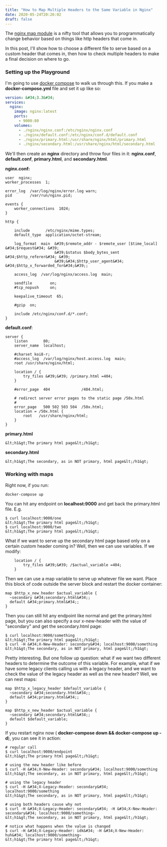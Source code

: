 ```yaml
---
title: "How to Map Multiple Headers to the Same Variable in Nginx"
date: 2020-05-24T20:26:02
draft: false
---
```


The [nginx map module](http://nginx.org/en/docs/http/ngx_http_map_module.html) is a nifty tool that allows you to programmatically change behavior based on things like http headers that come in.

In this post, I&#39;ll show how to choose a different file to serve based on a custom header that comes in, then how to check multiple headers to make a final decision on where to go.

### Setting up the Playground

I&#39;m going to use [docker compose](https://docs.docker.com/compose/) to walk us through this. If you make a **docker-compose.yml** file and set it up like so:

```yaml
version: &#34;3.3&#34;
services:
  nginx:
    image: nginx:latest
    ports:
      - 9000:80
    volumes:
      - ./nginx/nginx.conf:/etc/nginx/nginx.conf
      - ./nginx/default.conf:/etc/nginx/conf.d/default.conf
      - ./nginx/primary.html:/usr/share/nginx/html/primary.html
      - ./nginx/secondary.html:/usr/share/nginx/html/secondary.html

```

We&#39;ll then create an **nginx** directory and throw four files in it: **nginx.conf**, **default.conf**, **primary.html**, and **secondary.html**.

**nginx.conf:**

```
user  nginx;
worker_processes  1;

error_log  /var/log/nginx/error.log warn;
pid        /var/run/nginx.pid;

events {
    worker_connections  1024;
}

http {

    include       /etc/nginx/mime.types;
    default_type  application/octet-stream;

    log_format  main  &#39;$remote_addr - $remote_user [$time_local] &#34;$request&#34; &#39;
                      &#39;$status $body_bytes_sent &#34;$http_referer&#34; &#39;
                      &#39;&#34;$http_user_agent&#34; &#34;$http_x_forwarded_for&#34;&#39;;

    access_log  /var/log/nginx/access.log  main;

    sendfile        on;
    #tcp_nopush     on;

    keepalive_timeout  65;

    #gzip  on;

    include /etc/nginx/conf.d/*.conf;
}

```

**default.conf**:

```
server {
    listen       80;
    server_name  localhost;

    #charset koi8-r;
    #access_log  /var/log/nginx/host.access.log  main;
    root /usr/share/nginx/html;

    location / {
        try_files &#39;&#39; /primary.html =404;
    }

    #error_page  404              /404.html;

    # redirect server error pages to the static page /50x.html
    #
    error_page   500 502 503 504  /50x.html;
    location = /50x.html {
        root   /usr/share/nginx/html;
    }
}

```

**primary.html**

```
&lt;h1&gt;The primary html page&lt;/h1&gt;
```

**secondary.html**

```
&lt;h1&gt;The secondary, as in NOT primary, html page&lt;/h1&gt;
```

### Working with maps

Right now, if you run:

```
docker-compose up
```

You can hit any endpoint on **localhost:9000** and get back the primary.html file. E.g.

```
$ curl localhost:9000/one
&lt;h1&gt;The primary html page&lt;/h1&gt;
$ curl localhost:9000/two
&lt;h1&gt;The primary html page&lt;/h1&gt;

```

What if we want to serve up the secondary html page based only on a certain custom header coming in? Well, then we can use variables. If we modify:

```
    location / {
        try_files &#39;&#39; /$actual_variable =404;
    }

```

Then we can use a map variable to serve up whatever file we want. Place this block of code outside the server block and restart the docker container:

```
map $http_x_new_header $actual_variable {
  ~secondary &#34;secondary.html&#34;;
  default &#34;primary.html&#34;;
}

```

Then you can still hit any endpoint like normal and get the primary.html page, but you can also specify a our x-new-header with the value of &#34;secondary&#34; and get the secondary.html page:

```
$ curl localhost:9000/something
&lt;h1&gt;The primary html page&lt;/h1&gt;
$ curl -H &#34;X-New-Header: secondary&#34; localhost:9000/something
&lt;h1&gt;The secondary, as in NOT primary, html page&lt;/h1&gt;
```

Pretty interesting. But one follow up question: what if we want two different headers to determine the outcome of this variable. For example, what if we have some legacy clients calling us with a legacy header, and we want to check the value of the legacy header as well as the new header? Well, we can nest maps:

```
map $http_x_legacy_header $default_variable {
  ~secondary &#34;secondary.html&#34;;
  default &#34;primary.html&#34;;
}

map $http_x_new_header $actual_variable {
  ~secondary &#34;secondary.html&#34;;
  default $default_variable;
}
```

If you restart nginx now ( **docker-compose down &amp;&amp; docker-compose up -d**), you can see it in action:

```
# regular call
$ curl localhost:9000/endpoint
&lt;h1&gt;The primary html page&lt;/h1&gt;

# using the new header like before
$ curl -H &#34;X-New-Header: secondary&#34; localhost:9000/something
&lt;h1&gt;The secondary, as in NOT primary, html page&lt;/h1&gt;

# using the legacy header
$ curl -H &#34;X-Legacy-Header: secondary&#34; localhost:9000/something
&lt;h1&gt;The secondary, as in NOT primary, html page&lt;/h1&gt;

# using both headers cause why not
$ curl -H &#34;X-Legacy-Header: secondary&#34; -H &#34;X-New-Header: secondary&#34; localhost:9000/something~
&lt;h1&gt;The secondary, as in NOT primary, html page&lt;/h1&gt;

# notice what happens when the value is changed
$ curl -H &#34;X-Legacy-Header: idk&#34; -H &#34;X-New-Header: huh&#34; localhost:9000/something~
&lt;h1&gt;The primary html page&lt;/h1&gt;

```

